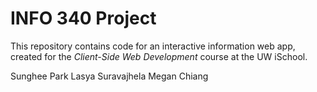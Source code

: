 # INFO 340 Project

This repository contains code for an interactive information web app, created for the _Client-Side Web Development_ course at the UW iSchool.

Sunghee Park
Lasya Suravajhela
Megan Chiang
